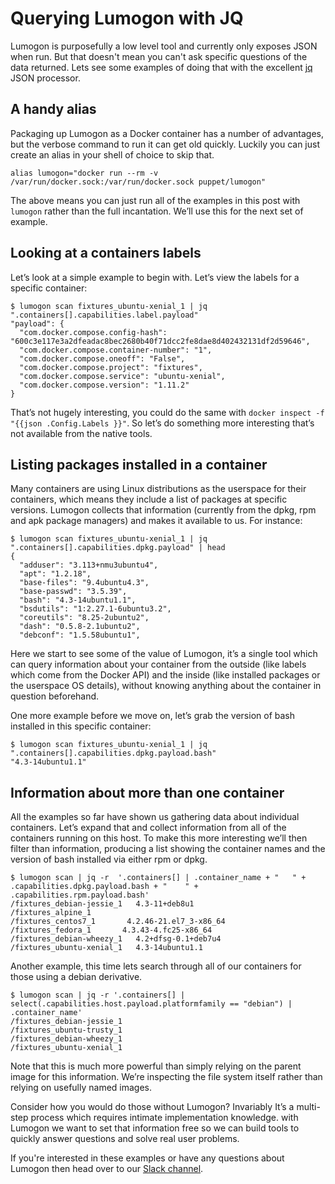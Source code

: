 # Querying Lumogon with JQ

Lumogon is purposefully a low level tool and currently only exposes JSON
when run. But that doesn't mean you can't ask specific questions of the
data returned. Lets see some examples of doing that with the excellent
[jq](https://stedolan.github.io/jq/) JSON processor.


## A handy alias

Packaging up Lumogon as a Docker container has a number of advantages,
but the verbose command to run it can get old quickly.
Luckily you can just create an alias in your shell of choice to skip
that.

```
alias lumogon="docker run --rm -v /var/run/docker.sock:/var/run/docker.sock puppet/lumogon"
```

The above means you can just run all of the examples in this post with
`lumogon` rather than the full incantation. We’ll use this for the next
set of example.


## Looking at a containers labels

Let’s look at a simple example to begin with. Let’s view the labels for
a specific container:

```
$ lumogon scan fixtures_ubuntu-xenial_1 | jq ".containers[].capabilities.label.payload"
"payload": {
  "com.docker.compose.config-hash":
"600c3e117e3a2dfeadac8bec2680b40f71dcc2fe8dae8d402432131df2d59646",
  "com.docker.compose.container-number": "1",
  "com.docker.compose.oneoff": "False",
  "com.docker.compose.project": "fixtures",
  "com.docker.compose.service": "ubuntu-xenial",
  "com.docker.compose.version": "1.11.2"
}
```

That’s not hugely interesting, you could do the same with `docker
inspect -f "{{json .Config.Labels }}"`. So let’s do something more
interesting that’s not available from the native tools.

## Listing packages installed in a container

Many containers are using Linux distributions as the userspace for their
containers, which means they include a list of packages at specific
versions. Lumogon collects that information (currently from the dpkg,
rpm and apk package managers) and makes it available to us. For
instance:

```
$ lumogon scan fixtures_ubuntu-xenial_1 | jq ".containers[].capabilities.dpkg.payload" | head
{
  "adduser": "3.113+nmu3ubuntu4",
  "apt": "1.2.18",
  "base-files": "9.4ubuntu4.3",
  "base-passwd": "3.5.39",
  "bash": "4.3-14ubuntu1.1",
  "bsdutils": "1:2.27.1-6ubuntu3.2",
  "coreutils": "8.25-2ubuntu2",
  "dash": "0.5.8-2.1ubuntu2",
  "debconf": "1.5.58ubuntu1",
```

Here we start to see some of the value of Lumogon, it’s a single tool
which can query information about your container from the outside (like
labels which come from the Docker API) and the inside (like installed
packages or the userspace OS details), without knowing anything about
the container in question beforehand.

One more example before we move on, let’s grab the version of bash
installed in this specific container:

```
$ lumogon scan fixtures_ubuntu-xenial_1 | jq ".containers[].capabilities.dpkg.payload.bash"
"4.3-14ubuntu1.1"
```

## Information about more than one container

All the examples so far have shown us gathering data about individual
containers. Let’s expand that and collect information from all of the
containers running on this host. To make this more interesting we’ll
then filter than information, producing a list showing the container
names and the version of bash installed via either rpm or dpkg.

```
$ lumogon scan | jq -r  '.containers[] | .container_name + "   " + .capabilities.dpkg.payload.bash + "    " + .capabilities.rpm.payload.bash'
/fixtures_debian-jessie_1   4.3-11+deb8u1
/fixtures_alpine_1
/fixtures_centos7_1       4.2.46-21.el7_3-x86_64
/fixtures_fedora_1       4.3.43-4.fc25-x86_64
/fixtures_debian-wheezy_1   4.2+dfsg-0.1+deb7u4
/fixtures_ubuntu-xenial_1   4.3-14ubuntu1.1
```

Another example, this time lets search through all of our containers for
those using a debian derivative.

```
$ lumogon scan | jq -r '.containers[] | select(.capabilities.host.payload.platformfamily == "debian") | .container_name'
/fixtures_debian-jessie_1
/fixtures_ubuntu-trusty_1
/fixtures_debian-wheezy_1
/fixtures_ubuntu-xenial_1
```

Note that this is much more powerful than simply relying on the parent
image for this information. We’re inspecting the file system itself
rather than relying on usefully named images.

Consider how you would do those without Lumogon? Invariably It’s a
multi-step process which requires intimate implementation knowledge.
with Lumogon we want to set that information free so we can build tools
to quickly  answer questions and solve real user problems.

If you're interested in these examples or have any questions about
Lumogon then head over to our [Slack channel](https://puppetcommunity.slack.com/messages/G58F97FC5).
